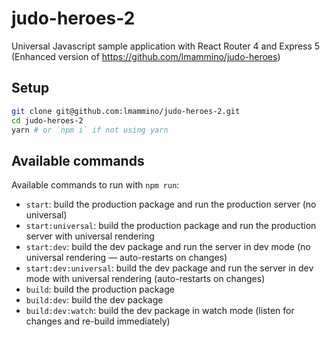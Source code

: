# judo-heroes-2

Universal Javascript sample application with React Router 4 and Express 5 (Enhanced version of https://github.com/lmammino/judo-heroes)

## Setup

```bash
git clone git@github.com:lmammino/judo-heroes-2.git
cd judo-heroes-2
yarn # or `npm i` if not using yarn
```

## Available commands

Available commands to run with `npm run`:

 - `start`: build the production package and run the production server (no universal)
 - `start:universal`: build the production package and run the production server with universal rendering
 - `start:dev`: build the dev package and run the server in dev mode (no universal rendering — auto-restarts on changes)
 - `start:dev:universal`: build the dev package and run the server in dev mode with universal rendering (auto-restarts on changes)
 - `build`: build the production package
 - `build:dev`: build the dev package
 - `build:dev:watch`: build the dev package in watch mode (listen for changes and re-build immediately)
